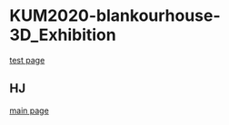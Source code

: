# KUM2020-blankourhouse-3D_Exhibition

[test page](https://jjunyjjuny.github.io/KUM2020-blankourhouse-3D_Exhibition/assets/test.html)

## HJ
[main page](https://jjunyjjuny.github.io/KUM2020-blankourhouse-3D_Exhibition/main/main-page/test.html)

